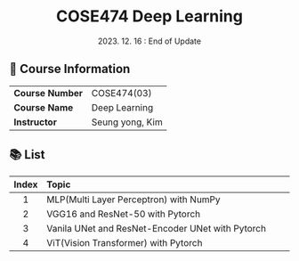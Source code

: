# <div align="center"> COSE474 Deep Learning </div>

<div align="center"> 2023. 12. 16 : End of Update </div>

## 🤗 Course Information
|||
|:-|:-|
|__Course Number__|COSE474(03)|
|__Course Name__|Deep Learning|
|__Instructor__|Seung yong, Kim|

## 📚 List
|Index|Topic　　　　　　　　　　　　　　　　　　　　　　　　　　　　　|
|:-:|:-|
|1    |MLP(Multi Layer Perceptron) with NumPy|
|2    |VGG16 and ResNet-50 with Pytorch|
|3    |Vanila UNet and ResNet-Encoder UNet with Pytorch|
|4    |ViT(Vision Transformer) with Pytorch|
